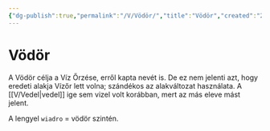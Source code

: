 ```yaml
---
{"dg-publish":true,"permalink":"/V/Vödör/","title":"Vödör","created":"2023-12-29T02:52","updated":"2024-10-26T00:49"}
---
```



# Vödör

A Vödör célja a Víz Őrzése, erről kapta nevét is. De ez nem jelenti azt, hogy eredeti alakja Vízőr lett volna; szándékos az alakváltozat használata. A [[V/Vedel\|vedel]] ige sem vizel volt korábban, mert az más eleve mást jelent.  

A lengyel `wiadro` = vödör szintén.  